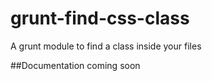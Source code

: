 grunt-find-css-class
====================

A grunt module to find a class inside your files

##Documentation coming soon
